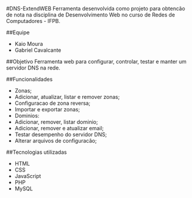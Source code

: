 #DNS-ExtendWEB
Ferramenta desenvolvida como projeto para obtencão de nota na disciplina de Desenvolvimento Web no curso de Redes de Computadores - IFPB.

##Equipe
* Kaio Moura
* Gabriel Cavalcante

##Objetivo
Ferramenta web para configurar, controlar, testar e manter um servidor DNS na rede.

##Funcionalidades
* Zonas;
 * Adicionar, atualizar, listar e remover zonas;
 * Configuracao de zona reversa;
 * Importar e exportar zonas;
* Dominios:
 * Adicionar, remover, listar dominio;
 * Adicionar, remover e atualizar email;
* Testar desempenho do servidor DNS;
* Alterar arquivos de configuracão;

##Tecnologias utilizadas
* HTML
* CSS
* JavaScript
* PHP
* MySQL
